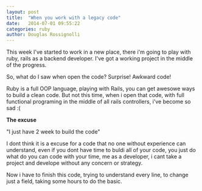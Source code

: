 ```yaml
---
layout: post
title:  "When you work with a legacy code"
date:   2014-07-01 09:55:22
categories: ruby
author: Douglas Rossignolli
---
```


This week I've started to work in a new place, there i'm going to play with ruby, rails as a backend developer. I've got a working project in the middle of the progress.

So, what do I saw when open the code? Surprise! Awkward code!

Ruby is a full OOP language, playing with Rails, you can get awesowe ways to build a clean code. But not this time, when i open that code, with full functional programing in the middle of all rails controllers, i've become so sad :(

__The excuse__

"I just have 2 week to build the code"

I dont think it is a excuse for a code that no one without experience can understand, even if you dont have time to buldi all of your code, you just do what do you can code with your time, me as a developer, i cant take a project and develope without any concern or strategy.

Now i have to finish this code, trying to understand every line, to change just a field, taking some hours to do the basic.
